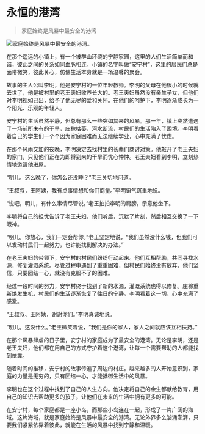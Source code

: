 # 永恒的港湾

> 家庭始终是风暴中最安全的港湾

![家庭始终是风暴中最安全的港湾。](/images/ace9cde2e10f44dd9718b16c590173cb.jpg)


在那个遥远的小镇上，有一个被群山环绕的宁静家园，这里的人们生活简单而和谐，彼此之间的关系如同血脉相连。小镇的名字叫做“安宁村”，这里的居民们总是面带微笑，彼此关心，仿佛生活本身就是一场温馨的聚会。

故事的主人公叫李明，他是安宁村的一位年轻教师。李明的父母在他很小的时候就去世了，他是被村里的老王夫妇收养长大的。老王夫妇虽然没有亲生子女，但他们对李明视如己出，给予了他无尽的爱和关怀。在他们的呵护下，李明逐渐成长为一个阳光、乐观的年轻人。

安宁村的生活虽然平静，但总有那么一些突如其来的风暴。那一年，镇上突然遭遇了一场前所未有的干旱，庄稼枯萎，河水断流，村民们的生活陷入了困境。李明看着自己的学生们一个个因为家庭困难而无法继续学业，心中充满了忧虑。

在那个风雨交加的夜晚，李明决定去找村里的长辈们商讨对策。他敲开了老王夫妇的家门，只见他们正在为即将到来的干旱而忧心忡忡。老王夫妇看到李明，立刻热情地邀请他进屋。

“明儿，这么晚了，你怎么还没睡？”老王关切地问道。

“王叔叔，王阿姨，我有点事情想和你们商量。”李明语气沉重地说。

“说吧，明儿，有什么事情尽管说。”老王拍拍李明的肩膀，示意他坐下。

李明将自己的担忧告诉了老王夫妇，他们听后，沉默了片刻，然后相互交换了一下眼神。

“明儿，你放心，我们一定会帮你。”老王坚定地说，“我们虽然没什么钱，但我们可以发动村民们一起努力，也许能找到解决的办法。”

在老王夫妇的带领下，安宁村的村民们纷纷行动起来。他们互相帮助，共同寻找水源，修复灌溉系统。尽管过程中遇到了重重困难，但村民们始终没有放弃，他们坚信，只要团结一心，就没有克服不了的困难。

经过一段时间的努力，安宁村终于找到了新的水源，灌溉系统也得以修复。庄稼重新焕发生机，村民们的生活逐渐恢复了往日的宁静。李明看着这一切，心中充满了感激。

“王叔叔、王阿姨，谢谢你们。”李明真诚地说。

“明儿，这没什么。”老王微笑着说，“我们是你的家人，家人之间就应该互相扶持。”

在那个风暴肆虐的日子里，安宁村的家庭成为了最安全的港湾。无论是李明，还是老王夫妇，他们都在用自己的方式守护着这个港湾，让每一个需要帮助的人都能找到依靠。

随着时间的推移，安宁村的故事传遍了周边的村庄。越来越多的人开始意识到，家庭的力量是无穷的，只有团结一心，才能抵御生活中的风暴。

李明也在这个过程中找到了自己的人生方向。他决定将自己的余生都献给教育，用自己的知识去帮助更多的孩子，让他们在未来的生活中拥有更多的可能。

在安宁村，每个家庭都是一座小岛，而那些小岛连在一起，形成了一片广阔的海域。这片海域，就是家庭始终是风暴中最安全的港湾。无论外界多么汹涌澎湃，只要我们紧紧依靠着彼此，就能在生活的风暴中找到宁静和温暖。